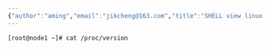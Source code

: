 ```yaml
---
{"author":"aming","email":"jikcheng@163.com","title":"SHELL view linux lsb","creation_date":"2022-06-27 15:57","Last modified date":"2022-11-25 16:01","tags":"SHELL view linux lsb","File Folder with relative path":"system/Doc/Linux/Linux Doc/Linux CMD","remark":null,"other":null,"dg-publish":true,"permalink":"/system/doc/linux/linux-doc/linux-cmd/shell-view-linux-lsb/","dgPassFrontmatter":true}
---
```




```sh
[root@node1 ~]# cat /proc/version 
```
